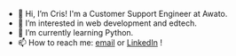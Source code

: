 - 👋 Hi, I’m Cris! I'm a Customer Support Engineer at Awato.
- 👀 I’m interested in web development and edtech.
- 🌱 I’m currently learning Python.
- 📫 How to reach me: [email](crisl@xello.world) or [LinkedIn](https://www.linkedin.com/in/cris-lafortune/)
!
